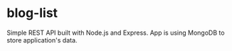 # blog-list

Simple REST API built with Node.js and Express.
App is using MongoDB to store application's data.
